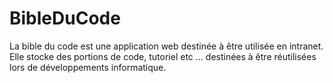 # BibleDuCode
La bible du code est une application web destinée à être utilisée en intranet. Elle stocke des portions de code, tutoriel etc ... destinées à être réutilisées lors de développements informatique.
